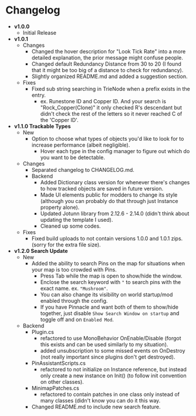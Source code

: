 # Changelog
- **v1.0.0**
	- Initial Release
- **v1.0.1**
	- Changes		- Changed the hover description for "Look Tick Rate" into a more detailed explanation, the prior message might confuse people.		- Changed default Redundancy Distance from 30 to 20 (I found that it might be too big of a distance to check for redundancy).
		- Slightly organized README.md and added a suggestion section.
	- Fixes
		- Fixed sub string searching in TrieNode when a prefix exists in the entry.
			- ex. Runestone ID and Copper ID. And your search is "Rock_Copper(Clone)" it only checked R's descendant but didn't check the rest of the letters so it never reached C of the 'Copper ID'.
- **v1.1.0 Trackable Types**
	- New
		- Option to choose what types of objects you'd like to look for to increase performance (albeit negligible).
			- Hover each type in the config manager to figure out which do you want to be detectable.
	- Changes
		- Separated changelog to CHANGELOG.md.
		- Backend
			- Added Dictionary class version for whenever there's changes to how tracked objects are saved in future version.
			- Made UI elements public for modders to change its style (although you can probably do that through just Instance property alone).
			- Updated Jotunn library from 2.12.6 - 2.14.0 (didn't think about updating the template I used).
			- Cleaned up some codes.
	- Fixes
		- Fixed build uploads to not contain versions 1.0.0 and 1.0.1 zips. (sorry for the extra file size).
- **v1.2.0 Search Update**
	- New
		- Added the ability to search Pins on the map for situations when your map is too crowded with Pins.
			- Press Tab while the map is open to show/hide the window.
			- Enclose the search keyword with `"` to search pins with the exact name. ex. `"Mushroom"`.
			- You can also change its visibility on world startup/mod enabled through the config.
			- If you have Pinnacle and want both of them to show/hide together, just disable `Show Search Window on startup` and toggle off and on `Enabled Mod`.
	- Backend
		- Plugin.cs 		
			- refactored to use MonoBehavior OnEnable/Disable (forgot this exists and can be used similarly to my situation).
			- added unsubscription to some missed events on OnDestroy (not really important since plugins don't get destroyed).
		- PinAssistantScripts.cs
			- refactored to not initialize on Instance reference, but instead only create a new instance on Init() (to follow init convention on other classes).
		- MinimapPatches.cs
			- refactored to contain patches in one class only instead of many classes (didn't know you can do it this way.
		- Changed README.md to include new search feature.